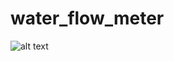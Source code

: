 # water_flow_meter

![alt text](https://github.com/water_flow_meter/blob/main/diagram.jpg?raw=true)
